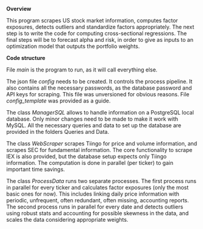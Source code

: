 **Overview**

This program scrapes US stock market information, computes factor exposures, detects outliers and standardize factors appropriately. The next step is to write the code for computing cross-sectional regressions. The final steps will be to forecast alpha and risk, in order to give as inputs to an optimization model that outputs the portfolio weights.

**Code structure**

File _main_ is the program to run, as it will call everything else.

The json file _config_ needs to be created. It controls the process pipeline. It also contains all the necessary passwords, as the database password and API keys for scraping. This file was unversioned for obvious reasons. File _config_template_ was provided as a guide.

The class _ManagerSQL_ allows to handle information on a PostgreSQL local database. Only minor changes need to be made to make it work with MySQL. All the necessary queries and data to set up the database are provided in the folders Queries and Data.

The class _WebScraper_ scrapes Tiingo for price and volume information, and scrapes SEC for fundamental information. The core functionality to scrape IEX is also provided, but the database setup expects only Tiingo information. The computation is done in parallel (per ticker) to gain important time savings.

The class _ProcessData_ runs two separate processes. The first process runs in parallel for every ticker and calculates factor exposures (only the most basic ones for now). This includes linking daily price information with periodic, unfrequent, often redundant, often missing, accounting reports. The second process runs in parallel for every date and detects outliers using robust stats and accounting for possible skewness in the data, and scales the data considering appropriate weights.

